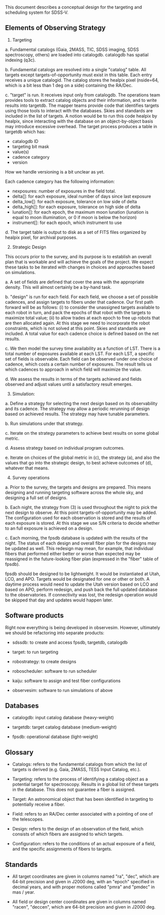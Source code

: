 This document describes a conceptual design for the targeting and
scheduling system for SDSS-V.

Elements of Observing Strategy
------------------------------

1. Targeting

 a. Fundamental catalogs (Gaia, 2MASS, TIC, SDSS imaging, SDSS
 spectroscopy, others) are loaded into catalogdb. catalogdb has
 spatial indexing (q3c). 

 b. Fundamental catalogs are resolved into a single "catalog" table.
 All targets except targets-of-opportunity must exist in this table.
 Each entry receives a unique catalogid. The catalog stores the
 healpix pixel (nside=64, which is a bit less than 1 deg on a side)
 containing the RA/Dec.

 c. "target" is run. It receives input only from catalogdb. The
 operations team provides tools to extract catalog objects and their
 information, and to write results into targetdb. The mapper teams
 provide code that identifies targets using those tools to interact
 with the databases. Skies and standards are included in the list of
 targets.  A notion would be to run this code healpix by healpix,
 since interacting with the database on an object-by-object basis may
 introduce excessive overhead. The target process produces a table in
 targetdb which has:

  * catalogdb ID
  * targeting bit mask
  * value(s)
  * cadence category
  * version

 How we handle versioning is a bit unclear as yet.

 Each cadence category has the following information:

  * nexposures:
        number of exposures in the field total.
  * delta[]:
        for each exposure, ideal number of days since last exposure
  * delta_low[]:
        for each exposure, tolerance on low side of delta
  * delta_high[]:
        for each exposure, tolerance on high side of delta
  * lunation[]:
        for each epoch, the maximum moon lunation (lunation is equal to
        moon illumination, or 0 if moon is below the horizon)
  * instrument[]:
        for each epoch, which instrument to use

 d. The target table is output to disk as a set of FITS files
 organized by healpix pixel, for archival purposes. 

2. Strategic Design

This occurs prior to the survey, and its purpose is to establish an
overall plan that is workable and will achieve the goals of the
project. We expect these tasks to be iterated with changes in choices
and approaches based on simulations.

 a. A set of fields are defined that cover the area with the
    appropriate density. This will almost certainly be a by-hand task.

 b. "design" is run for each field. For each field, we choose a set of
    possible cadences, and assign targets to fibers under that
    cadence. Our first path forward will be as follows: (i) to
    consider the unassigned targets available to each robot in turn,
    and pack the epochs of that robot with the targets to maximize
    total value; (ii) to allow trades at each epoch to free up robots
    that are then allocated again. At this stage we need to
    incorporate the robot constraints, which is not solved at this
    point. Skies and standards are included. A total value for each
    cadence choice is defined based on the net results.

 c. We then model the survey time availability as a function of
    LST. There is a total number of exposures available at each
    LST. For each LST, a specific set of fields is observable. 
    Each field can be observed under one choice of cadence, which
    costs a certain number of exposures. The result tells us which
    cadences to approach in which field will maximize the value.

 d. We assess the results in terms of the targets achieved and
    fields observed and adjust values until a satisfactory result
    emerges.

3. Simulation:

 a. Define a strategy for selecting the next design based on its
 observability and its cadence. The strategy may allow a
 periodic rerunning of design based on achieved results.  The strategy
 may have tunable parameters. 

 b. Run simulations under that strategy.

 c. Iterate on the strategy parameters to achieve best results on
 some global metric.

 d. Assess strategy based on individual program outcomes.

 e. Iterate on choices of the global metric in (c), the strategy (a),
 and also the values that go into the strategic design, to best
 achieve outcomes of (d), whatever that means.

4. Survey operations

 a. Prior to the survey, the targets and designs are prepared. This means
    designing and running targeting software across the whole sky, and 
    designing a full set of designs.

 b. Each night, the strategy from (3) is used throughout the night to
    pick the next design to observe. At this point
    targets-of-opportunity may be added. The configuration used for
    each observation is stored and the results of each exposure is
    stored. At this stage we use S/N criteria to decide whether to
        an full exposure is achieved on a design.

 c. Each morning, the fpsdb database is updated with the results of
    the night. The status of each design and overall fiber plan for
    the designs may be updated as well. This redesign may mean, for
    example, that individual fibers that performed either better or
    worse than expected may be reassigned in the future-looking fiber
    plan (expressed in the "fiber" table of fpsdb).

fpsdb should be designed to be lightweight. It would be instantiated
at Utah, LCO, and APO. Targets would be designated for one or other or
both. A daytime process would need to update the Utah version based on
LCO and based on APO, perform redesign, and push back the full updated
database to the observatories. If connectivity was lost, the redesign
operation would be skipped that day and updates would happen later.

Software products
-----------------

Right now everything is being developed in observesim. However,
ultimately we should be refactoring into separate products:

* sdssdb: to create and access fpsdb, targetdb, catalogdb

* target: to run targeting

* robostrategy: to create designs

* roboscheduler: software to run scheduler

* kaiju: software to assign and test fiber configurations

* observesim: software to run simulations of above

Databases
---------

* catalogdb: input catalog database (heavy-weight)

* targetdb: target catalog database (medium-weight)

* fpsdb: operational database (light-weight)

Glossary
--------

* Catalogs: refers to the fundamental catalogs from which the list of
  targets is derived (e.g. Gaia, 2MASS, TESS Input Catalog, etc.).

* Targeting: refers to the process of identifying a catalog object as
  a potential target for spectroscopy. Results in a global list of
  these targets in the database. This does not guarantee a fiber is
  assigned.

* Target: An astronomical object that has been identified in targeting
  to potentially receive a fiber.

* Field: refers to an RA/Dec center associated with a pointing of one
  of the telescopes.

* Design: refers to the design of an observation of the field, which
  consists of which fibers are assigned to which targets.

* Configuration: refers to the conditions of an actual exposure of
  a field, and the specific assignments of fibers to targets.

Standards
---------

 * All target coordinates are given in columns named "ra", "dec",
   which are 64-bit precision and given in J2000 deg, with an "epoch"
   specified in decimal years, and with proper motions called "pmra"
   and "pmdec" in mas / year.

 * All field or design center coordinates are given in columns  named
   "racen", "deccen", which are 64-bit precision and given in J2000
   deg.
 
